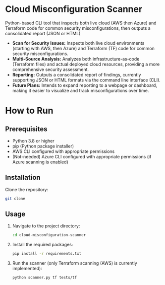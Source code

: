 # Cloud Misconfiguration Scanner
Python-based CLI tool that inspects both live cloud (AWS then Azure) and Terraform code for common security misconfigurations, then outputs a consolidated report (JSON or HTML)

- **Scan for Security Issues:** Inspects both live cloud environments (starting with AWS, then Azure) and Terraform (TF) code for common security misconfigurations.
- **Multi-Source Analysis:** Analyzes both infrastructure-as-code (Terraform files) and actual deployed cloud resources, providing a more comprehensive security assessment.
- **Reporting:** Outputs a consolidated report of findings, currently supporting JSON or HTML formats via the command line interface (CLI).
- **Future Plans:** Intends to expand reporting to a webpage or dashboard, making it easier to visualize and track misconfigurations over time.

# How to Run
## Prerequisites
- Python 3.8 or higher
- pip (Python package installer)
- AWS CLI configured with appropriate permissions
- (Not-needed) Azure CLI configured with appropriate permissions (if Azure scanning is enabled)
## Installation
Clone the repository:
   ```bash
   git clone
   ```
## Usage
1.  Navigate to the project directory:
    ```bash
    cd cloud-misconfiguration-scanner
    ```
2. Install the required packages:
    ```bash
    pip install -r requirements.txt
    ```
3. Run the scanner (only Terraform scanning (AWS) is currently implemented):
    ```bash
    python scanner.py tf tests/tf
    ```